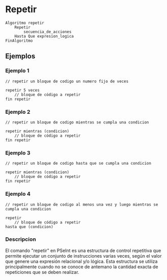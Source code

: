 # Repetir

```
Algoritmo repetir
	Repetir
		secuencia_de_acciones
	Hasta Que expresion_logica
FinAlgoritmo
```

## Ejemplos

### Ejemplo 1
```
// repetir un bloque de codigo un numero fijo de veces

repetir 5 veces
    // bloque de código a repetir
fin repetir
```
### Ejemplo 2
```
// repetir un bloque de codigo mientras se cumpla una condicion

repetir mientras (condicion)
    // bloque de código a repetir
fin repetir
```
### Ejemplo 3
```
// repetir un bloque de codigo hasta que se cumpla una condicion

repetir mientras (condicion)
    // bloque de código a repetir
fin repetir
```
### Ejemplo 4
```
// repetir un bloque de codigo al menos una vez y luego mientras se cumpla una condicion

repetir
    // bloque de código a repetir
hasta que (condicion)
```

### Descripcion

El comando "repetir" en PSeInt es una estructura de control repetitiva que permite ejecutar un conjunto de instrucciones varias veces, según el valor que genere una expresión relacional y/o lógica. Esta estructura se utiliza principalmente cuando no se conoce de antemano la cantidad exacta de repeticiones que se deben realizar.